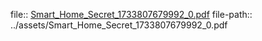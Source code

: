file:: [Smart_Home_Secret_1733807679992_0.pdf](../assets/Smart_Home_Secret_1733807679992_0.pdf)
file-path:: ../assets/Smart_Home_Secret_1733807679992_0.pdf
